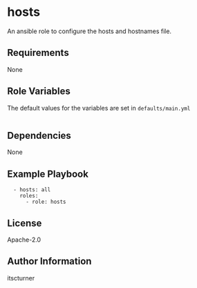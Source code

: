 hosts
=====

An ansible role to configure the hosts and hostnames file.

Requirements
------------

None

Role Variables
--------------

The default values for the variables are set in `defaults/main.yml`
```

```

Dependencies
------------

None

Example Playbook
----------------
```
  - hosts: all
    roles:
      - role: hosts
```

License
-------

Apache-2.0

Author Information
------------------

itscturner
